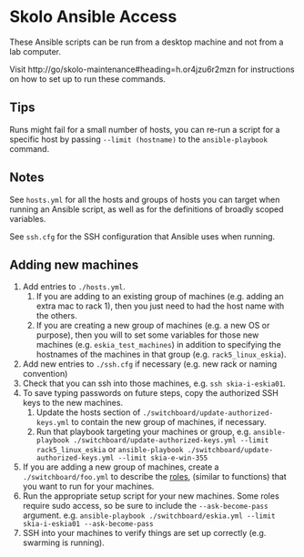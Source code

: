 # Skolo Ansible Access

These Ansible scripts can be run from a desktop machine and not from a lab
computer.

Visit http://go/skolo-maintenance#heading=h.or4jzu6r2mzn for instructions on how
to set up to run these commands.

## Tips

Runs might fail for a small number of hosts, you can re-run a script for a
specific host by passing `--limit (hostname)` to the `ansible-playbook` command.

## Notes

See `hosts.yml` for all the hosts and groups of hosts you can target when
running an Ansible script, as well as for the definitions of broadly scoped
variables.

See `ssh.cfg` for the SSH configuration that Ansible uses when running.

## Adding new machines
 1. Add entries to `./hosts.yml`.
    1. If you are adding to an existing group of machines (e.g. adding an extra mac to rack 1),
       then you just need to had the host name with the others.
    2. If you are creating a new group of machines (e.g. a new OS or purpose), then you will to set
       some variables for those new machines (e.g. `eskia_test_machines`) in addition to specifying
       the hostnames of the machines in that group (e.g. `rack5_linux_eskia`).
 2. Add new entries to `./ssh.cfg` if necessary (e.g. new rack or naming convention)
 3. Check that you can ssh into those machines, e.g. `ssh skia-i-eskia01`.
 4. To save typing passwords on future steps, copy the authorized SSH keys to the new machines.
    1. Update the hosts section of `./switchboard/update-authorized-keys.yml` to contain the new
       group of machines, if necessary.
    2. Run that playbook targeting your machines or group, e.g.
       `ansible-playbook ./switchboard/update-authorized-keys.yml --limit rack5_linux_eskia` or
       `ansible-playbook ./switchboard/update-authorized-keys.yml --limit skia-e-win-355`
 5. If you are adding a new group of machines, create a `./switchboard/foo.yml` to describe the
    [roles](https://docs.ansible.com/ansible/2.9/user_guide/playbooks_reuse_roles.html), (similar
    to functions) that you want to run for your machines.
 6. Run the appropriate setup script for your new machines. Some roles require sudo access,
    so be sure to include the `--ask-become-pass` argument. e.g.
   `ansible-playbook ./switchboard/eskia.yml --limit skia-i-eskia01 --ask-become-pass`
 7. SSH into your machines to verify things are set up correctly (e.g. swarming is running).
